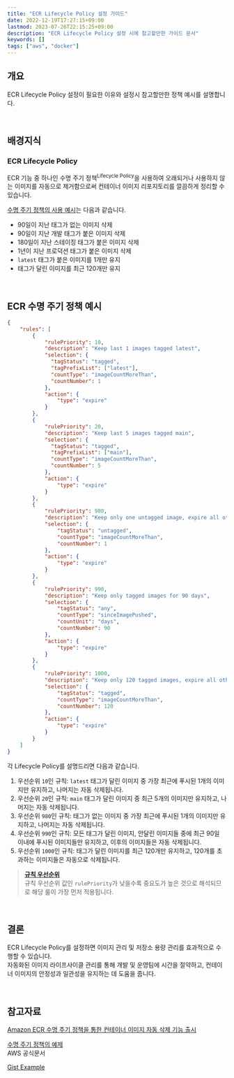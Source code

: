 ```yaml
---
title: "ECR Lifecycle Policy 설정 가이드"
date: 2022-12-19T17:27:15+09:00
lastmod: 2023-07-26T22:15:25+09:00
description: "ECR Lifecycle Policy 설정 시에 참고할만한 가이드 문서"
keywords: []
tags: ["aws", "docker"]
---
```


## 개요

ECR Lifecycle Policy 설정이 필요한 이유와 설정시 참고할만한 정책 예시를 설명합니다.

&nbsp;

## 배경지식

### ECR Lifecycle Policy

ECR 기능 중 하나인 수명 주기 정책<sup>Lifecycle Policy</sup>을 사용하여 오래되거나 사용하지 않는 이미지를 자동으로 제거함으로써 컨테이너 이미지 리포지토리를 깔끔하게 정리할 수 있습니다.

[수명 주기 정책의 사용 예시](https://docs.aws.amazon.com/ko_kr/AmazonECR/latest/userguide/lifecycle_policy_examples.html)는 다음과 같습니다.

- 90일이 지난 태그가 없는 이미지 삭제
- 90일이 지난 개발 태그가 붙은 이미지 삭제
- 180일이 지난 스테이징 태그가 붙은 이미지 삭제
- 1년이 지난 프로덕션 태그가 붙은 이미지 삭제
- `latest` 태그가 붙은 이미지를 1개만 유지
- 태그가 달린 이미지를 최근 120개만 유지

&nbsp;

## ECR 수명 주기 정책 예시

```json
{
    "rules": [
        {
            "rulePriority": 10,
            "description": "Keep last 1 images tagged latest",
            "selection": {
              "tagStatus": "tagged",
              "tagPrefixList": ["latest"],
              "countType": "imageCountMoreThan",
              "countNumber": 1
            },
            "action": {
                "type": "expire"
            }
        },
        {
            "rulePriority": 20,
            "description": "Keep last 5 images tagged main",
            "selection": {
              "tagStatus": "tagged",
              "tagPrefixList": ["main"],
              "countType": "imageCountMoreThan",
              "countNumber": 5
            },
            "action": {
                "type": "expire"
            }
        },
        {
            "rulePriority": 980,
            "description": "Keep only one untagged image, expire all others",
            "selection": {
                "tagStatus": "untagged",
                "countType": "imageCountMoreThan",
                "countNumber": 1
            },
            "action": {
                "type": "expire"
            }
        },
        {
            "rulePriority": 990,
            "description": "Keep only tagged images for 90 days",
            "selection": {
                "tagStatus": "any",
                "countType": "sinceImagePushed",
                "countUnit": "days",
                "countNumber": 90
            },
            "action": {
                "type": "expire"
            }
        },
        {
            "rulePriority": 1000,
            "description": "Keep only 120 tagged images, expire all others",
            "selection": {
                "tagStatus": "tagged",
                "countType": "imageCountMoreThan",
                "countNumber": 120
            },
            "action": {
                "type": "expire"
            }
        }
    ]
}
```

각 Lifecycle Policy를 설명드리면 다음과 같습니다.

1. 우선순위 `10`인 규칙: `latest` 태그가 달린 이미지 중 가장 최근에 푸시된 1개의 이미지만 유지하고, 나머지는 자동 삭제됩니다.
2. 우선순위 `20`인 규칙: `main` 태그가 달린 이미지 중 최근 5개의 이미지만 유지하고, 나머지는 자동 삭제됩니다.
3. 우선순위 `980`인 규칙: 태그가 없는 이미지 중 가장 최근에 푸시된 1개의 이미지만 유지하고, 나머지는 자동 삭제됩니다.
4. 우선순위 `990`인 규칙: 모든 태그가 달린 이미지, 안달린 이미지들 중에 최근 90일 이내에 푸시된 이미지들만 유지하고, 이후의 이미지들은 자동 삭제됩니다.
5. 우선순위 `1000`인 규칙: 태그가 달린 이미지를 최근 120개만 유지하고, 120개를 초과하는 이미지들은 자동으로 삭제됩니다.

> [**규칙 우선순위**](https://docs.aws.amazon.com/ko_kr/AmazonECR/latest/userguide/LifecyclePolicies.html#lp_rule_priority)  
> 규칙 우선순위 값인 `rulePriority`가 낮을수록 중요도가 높은 것으로 해석되므로 해당 룰이 가장 먼저 적용됩니다.

&nbsp;

## 결론

ECR Lifecycle Policy를 설정하면 이미지 관리 및 저장소 용량 관리를 효과적으로 수행할 수 있습니다.  
자동화된 이미지 라이프사이클 관리를 통해 개발 및 운영팀에 시간을 절약하고, 컨테이너 이미지의 안정성과 일관성을 유지하는 데 도움을 줍니다.

&nbsp;

## 참고자료

[Amazon ECR 수명 주기 정책을 통한 컨테이너 이미지 자동 삭제 기능 출시](https://aws.amazon.com/ko/blogs/korea/clean-up-your-container-images-with-amazon-ecr-lifecycle-policies/)

[수명 주기 정책의 예제](https://docs.aws.amazon.com/ko_kr/AmazonECR/latest/userguide/lifecycle_policy_examples.html)  
AWS 공식문서

[Gist Example](https://gist.github.com/xiaket/b16623765e11a657cbe52b61f1aeda8d)
